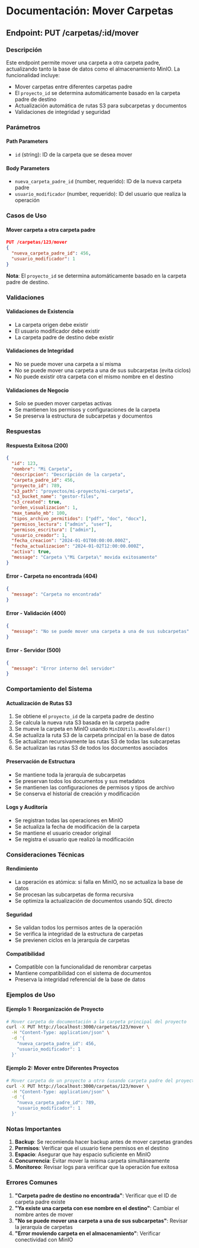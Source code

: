 # Documentación: Mover Carpetas

## Endpoint: PUT /carpetas/:id/mover

### Descripción
Este endpoint permite mover una carpeta a otra carpeta padre, actualizando tanto la base de datos como el almacenamiento MinIO. La funcionalidad incluye:

- Mover carpetas entre diferentes carpetas padre
- El `proyecto_id` se determina automáticamente basado en la carpeta padre de destino
- Actualización automática de rutas S3 para subcarpetas y documentos
- Validaciones de integridad y seguridad

### Parámetros

#### Path Parameters
- `id` (string): ID de la carpeta que se desea mover

#### Body Parameters
- `nueva_carpeta_padre_id` (number, requerido): ID de la nueva carpeta padre
- `usuario_modificador` (number, requerido): ID del usuario que realiza la operación

### Casos de Uso

#### Mover carpeta a otra carpeta padre
```json
PUT /carpetas/123/mover
{
  "nueva_carpeta_padre_id": 456,
  "usuario_modificador": 1
}
```

**Nota**: El `proyecto_id` se determina automáticamente basado en la carpeta padre de destino.

### Validaciones

#### Validaciones de Existencia
- La carpeta origen debe existir
- El usuario modificador debe existir
- La carpeta padre de destino debe existir

#### Validaciones de Integridad
- No se puede mover una carpeta a sí misma
- No se puede mover una carpeta a una de sus subcarpetas (evita ciclos)
- No puede existir otra carpeta con el mismo nombre en el destino

#### Validaciones de Negocio
- Solo se pueden mover carpetas activas
- Se mantienen los permisos y configuraciones de la carpeta
- Se preserva la estructura de subcarpetas y documentos

### Respuestas

#### Respuesta Exitosa (200)
```json
{
  "id": 123,
  "nombre": "Mi Carpeta",
  "descripcion": "Descripción de la carpeta",
  "carpeta_padre_id": 456,
  "proyecto_id": 789,
  "s3_path": "proyectos/mi-proyecto/mi-carpeta",
  "s3_bucket_name": "gestor-files",
  "s3_created": true,
  "orden_visualizacion": 1,
  "max_tamaño_mb": 100,
  "tipos_archivo_permitidos": ["pdf", "doc", "docx"],
  "permisos_lectura": ["admin", "user"],
  "permisos_escritura": ["admin"],
  "usuario_creador": 1,
  "fecha_creacion": "2024-01-01T00:00:00.000Z",
  "fecha_actualizacion": "2024-01-02T12:00:00.000Z",
  "activa": true,
  "message": "Carpeta \"Mi Carpeta\" movida exitosamente"
}
```

#### Error - Carpeta no encontrada (404)
```json
{
  "message": "Carpeta no encontrada"
}
```

#### Error - Validación (400)
```json
{
  "message": "No se puede mover una carpeta a una de sus subcarpetas"
}
```

#### Error - Servidor (500)
```json
{
  "message": "Error interno del servidor"
}
```

### Comportamiento del Sistema

#### Actualización de Rutas S3
1. Se obtiene el `proyecto_id` de la carpeta padre de destino
2. Se calcula la nueva ruta S3 basada en la carpeta padre
3. Se mueve la carpeta en MinIO usando `MinIOUtils.moveFolder()`
4. Se actualiza la ruta S3 de la carpeta principal en la base de datos
5. Se actualizan recursivamente las rutas S3 de todas las subcarpetas
6. Se actualizan las rutas S3 de todos los documentos asociados

#### Preservación de Estructura
- Se mantiene toda la jerarquía de subcarpetas
- Se preservan todos los documentos y sus metadatos
- Se mantienen las configuraciones de permisos y tipos de archivo
- Se conserva el historial de creación y modificación

#### Logs y Auditoría
- Se registran todas las operaciones en MinIO
- Se actualiza la fecha de modificación de la carpeta
- Se mantiene el usuario creador original
- Se registra el usuario que realizó la modificación

### Consideraciones Técnicas

#### Rendimiento
- La operación es atómica: si falla en MinIO, no se actualiza la base de datos
- Se procesan las subcarpetas de forma recursiva
- Se optimiza la actualización de documentos usando SQL directo

#### Seguridad
- Se validan todos los permisos antes de la operación
- Se verifica la integridad de la estructura de carpetas
- Se previenen ciclos en la jerarquía de carpetas

#### Compatibilidad
- Compatible con la funcionalidad de renombrar carpetas
- Mantiene compatibilidad con el sistema de documentos
- Preserva la integridad referencial de la base de datos

### Ejemplos de Uso

#### Ejemplo 1: Reorganización de Proyecto
```bash
# Mover carpeta de documentación a la carpeta principal del proyecto
curl -X PUT http://localhost:3000/carpetas/123/mover \
  -H "Content-Type: application/json" \
  -d '{
    "nueva_carpeta_padre_id": 456,
    "usuario_modificador": 1
  }'
```

#### Ejemplo 2: Mover entre Diferentes Proyectos
```bash
# Mover carpeta de un proyecto a otro (usando carpeta padre del proyecto destino)
curl -X PUT http://localhost:3000/carpetas/123/mover \
  -H "Content-Type: application/json" \
  -d '{
    "nueva_carpeta_padre_id": 789,
    "usuario_modificador": 1
  }'
```

### Notas Importantes

1. **Backup**: Se recomienda hacer backup antes de mover carpetas grandes
2. **Permisos**: Verificar que el usuario tiene permisos en el destino
3. **Espacio**: Asegurar que hay espacio suficiente en MinIO
4. **Concurrencia**: Evitar mover la misma carpeta simultáneamente
5. **Monitoreo**: Revisar logs para verificar que la operación fue exitosa

### Errores Comunes

1. **"Carpeta padre de destino no encontrada"**: Verificar que el ID de carpeta padre existe
2. **"Ya existe una carpeta con ese nombre en el destino"**: Cambiar el nombre antes de mover
3. **"No se puede mover una carpeta a una de sus subcarpetas"**: Revisar la jerarquía de carpetas
4. **"Error moviendo carpeta en el almacenamiento"**: Verificar conectividad con MinIO 